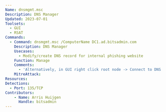 ```yaml
---
Name: dnsmgmt.msc
Description: DNS Manager
Updated: 2023-07-01
Toolsets:
  - GUI
  - RSAT
Commands:
  - Command: dnsmgmt.msc /ComputerName DC1.ad.bitsadmin.com
    Description: DNS Manager
    Usecases:
      - Modify/create DNS record for internal phishing website
    Function: Manage
    Comments:
      - 'Alternatively, in GUI right click root node -> Connect to DNS Server'
    MitreAttack:
Resources:
Detections:
  - Port: 135/TCP
Contributors:
    - Name: Arris Huijgen
      Handle: bitsadmin
---
```

